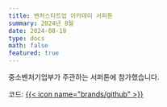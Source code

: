 ```yaml
---
title: 벤처스타트업 아카데미 서퍼톤
summary: 2024년 8월
date: 2024-08-19
type: docs
math: false
featured: true
---
```


중소벤처기업부가 주관하는 서퍼톤에 참가했습니다.


코드: [{{< icon name="brands/github" >}}](https://github.com/Surfthon/server)

<!-- {{<youtube -LtBtlGEpQo>}} -->